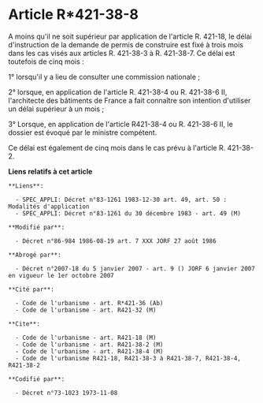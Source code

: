# Article R*421-38-8

A moins qu'il ne soit supérieur par application de l'article R. 421-18, le délai d'instruction de la demande de permis de
construire est fixé à trois mois dans les cas visés aux articles R. 421-38-3 à R. 421-38-7. Ce délai est toutefois de cinq
mois :

1° lorsqu'il y a lieu de consulter une commission nationale ;

2° lorsque, en application de l'article R. 421-38-4 ou R. 421-38-6 II, l'architecte des bâtiments de France a fait connaître
son intention d'utiliser un délai supérieur à un mois ;

3° Lorsque, en application de l'article R421-38-4 ou R. 421-38-6 II, le dossier est évoqué par le ministre compétent.

Ce délai est également de cinq mois dans le cas prévu à l'article R. 421-38-2.

**Liens relatifs à cet article**

	**Liens**:

	  - SPEC_APPLI: Décret n°83-1261 1983-12-30 art. 49, art. 50 : Modalités d'application
	  - SPEC_APPLI: Décret n°83-1261 du 30 décembre 1983 - art. 49 (M)

	**Modifié par**:

	  - Décret n°86-984 1986-08-19 art. 7 XXX JORF 27 août 1986

	**Abrogé par**:

	  - Décret n°2007-18 du 5 janvier 2007 - art. 9 () JORF 6 janvier 2007 en vigueur le 1er octobre 2007

	**Cité par**:

	  - Code de l'urbanisme - art. R*421-36 (Ab)
	  - Code de l'urbanisme - art. R421-32 (M)

	**Cite**:

	  - Code de l'urbanisme - art. R421-18 (M)
	  - Code de l'urbanisme - art. R421-38-2 (M)
	  - Code de l'urbanisme - art. R421-38-4 (M)
	  - Code de l'urbanisme R421-18, R421-38-3 à R421-38-7, R421-38-4, R421-38-2

	**Codifié par**:

	  - Décret n°73-1023 1973-11-08
